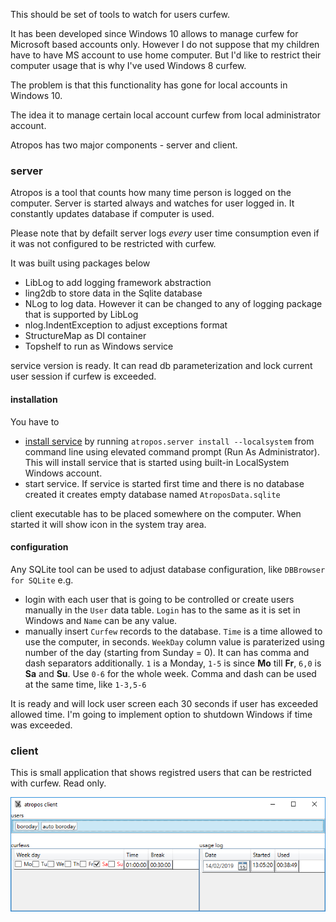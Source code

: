 This should be set of tools to watch for users curfew. 

It has been developed since Windows 10 allows to manage curfew for Microsoft based accounts only. However I do not suppose that my children have to have MS account to use home computer. But I'd like to restrict their computer usage that is why I've used Windows 8 curfew. 

The problem is that this functionality has gone for local accounts in Windows 10.

The idea it to manage certain local account curfew from local administrator account. 

Atropos has two major components - server and client.

### server

Atropos is a tool that counts how many time person is logged on the computer. Server is started always and watches for user logged in. It constantly updates database if computer is used.

Please note that by defailt server logs *every* user time consumption even if it was not configured to be restricted with curfew.

It was built using packages below
* LibLog to add logging framework abstraction
* ling2db to store data in the Sqlite database
* NLog to log data. However it can be changed to any of logging package that is supported by LibLog 
* nlog.IndentException to adjust exceptions format
* StructureMap as DI container
* Topshelf to run as Windows service

service version is ready. It can read db parameterization and lock current user session if curfew is exceeded. 

#### installation
You have to 
* [install service](https://topshelf.readthedocs.io/en/latest/overview/commandline.html#topshelf-command-line-reference) by running `atropos.server install --localsystem` from command line using elevated command prompt (Run As Administrator). This will install service that is started using built-in LocalSystem Windows account.
* start service. If service is started first time and there is no database created it creates empty database named `AtroposData.sqlite`

client executable has to be placed somewhere on the computer. When started it will show icon in the system tray area.

#### configuration

Any SQLite tool can be used to adjust database configuration, like `DBBrowser for SQLite` e.g.

* login with each user that is going to be controlled or create users manually in the `User` data table. `Login` has to the same as it is set in Windows and `Name` can be any value.
* manually insert `Curfew` records to the database. `Time` is a time allowed to use the computer, in seconds. `WeekDay` column value is paraterized using number of the day (starting from Sunday = 0). It can has comma and dash separators additionally. `1` is a Monday, `1-5` is since **Mo** till **Fr**, `6,0` is **Sa** and **Su**. Use `0-6` for the whole week. Comma and dash can be used at the same time, like `1-3,5-6`

It is ready and will lock user screen each 30 seconds if user has exceeded allowed time. I'm going to implement option to shutdown Windows if time was exceeded. 

### client

This is small application that shows registred users that can be restricted with curfew. Read only.

![client window](doc/images/clientWindow.png)
 

